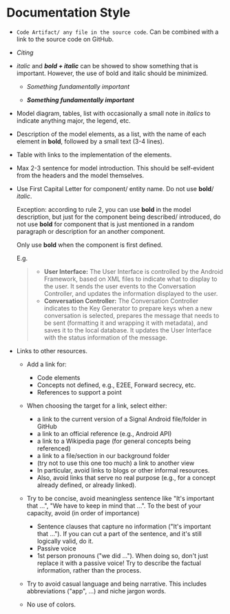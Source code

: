 # Documentation Style

- ```Code Artifact/ any file in the source code```. Can be combined with a link to the source code on GitHub.

- *Citing*  

- *italic* and ***bold + italic*** can be showed to show something that is important. However, the use of bold and italic should be minimized.
  - *Something fundamentally important*  

  - ***Something fundamentally important***  

- Model diagram, tables, list with occasionally a small note in *italics* to indicate anything major, the legend, etc.


- Description of the model elements, as a list, with the name of each element in **bold**, followed by a small text (3-4 lines).

- Table with links to the implementation of the elements.

- Max 2-3 sentence for model introduction. This should be self-evident from the headers and the model themselves.

- Use First Capital Letter for component/ entity name. Do not use **bold**/ *italic*.

  Exception: according to rule 2, you can use **bold** in the model description, but just for the component being described/ introduced, do not use **bold** for component that is just mentioned in a random paragraph or description for an another component.

  Only use **bold** when the component is first defined.

  E.g.
  >- **User Interface:** The User Interface is controlled by the Android Framework, based on XML files to indicate what to display to the user. It sends the user events to the Conversation Controller, and updates the information displayed to the user.
  >- **Conversation Controller:** The Conversation Controller indicates to the Key Generator to prepare keys when a new conversation is selected, prepares the message that needs to be sent (formatting it and wrapping it with metadata), and saves it to the local database. It updates the User Interface with the status information of the message.


- Links to other resources.
  - Add a link for:
    - Code elements
    - Concepts not defined, e.g., E2EE, Forward secrecy, etc.
    - References to support a point
  - When choosing the target for a link, select either:
    - a link to the current version of a Signal Android file/folder in GitHub
    - a link to an official reference (e.g., Android API)
    - a link to a Wikipedia page (for general concepts being referenced)
    - a link to a file/section in our background folder
    - (try not to use this one too much) a link to another view
    - In particular, avoid links to blogs or other informal resources.
    - Also, avoid links that serve no real purpose (e.g., for a concept already defined, or already linked).

  - Try to be concise, avoid meaningless sentence like "It's important that ...", "We have to keep in mind that ...". To the best of your capacity, avoid (in order of importance)
    - Sentence clauses that capture no information ("It's important that ..."). If you can cut a part of the sentence, and it's still logically valid, do it.
    - Passive voice
    - 1st person pronouns ("we did ..."). When doing so, don't just replace it with a passive voice! Try to describe the factual information, rather than the process.

  - Try to avoid casual language and being narrative. This includes abbreviations ("app", ...) and niche jargon words.

  - No use of colors.
